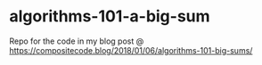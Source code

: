# algorithms-101-a-big-sum

Repo for the code in my blog post @ https://compositecode.blog/2018/01/06/algorithms-101-big-sums/

